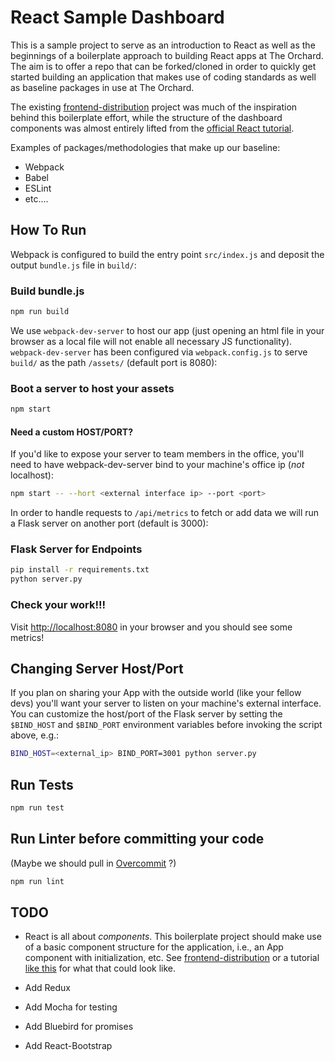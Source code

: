# React Sample Dashboard

This is a sample project to serve as an introduction to React as well as
the beginnings of a boilerplate approach to building React apps at The
Orchard.  The aim is to offer a repo that can be forked/cloned in order to
quickly get started building an application that makes use of coding
standards as well as baseline packages in use at The Orchard.

The existing
[frontend-distribution](https://github.com/theorchard/frontend-distribution)
project was much of the inspiration behind this boilerplate effort, while the
structure of the dashboard components was almost entirely lifted from the
[official React tutorial](http://facebook.github.io/react/docs/tutorial.html).

Examples of packages/methodologies that make up our baseline:

- Webpack
- Babel
- ESLint
- etc....

## How To Run ##

Webpack is configured to build the entry point `src/index.js` and deposit the
output `bundle.js` file in `build/`:

### Build bundle.js ###

```sh
npm run build
```

We use `webpack-dev-server` to host our app (just opening an html file in your
browser as a local file will not enable all necessary JS functionality).
`webpack-dev-server` has been configured via `webpack.config.js` to serve
`build/` as the path `/assets/` (default port is 8080):

### Boot a server to host your assets ###

```sh
npm start
```

#### Need a custom HOST/PORT? ####
If you'd like to expose your server to team members in the office, you'll need
to have webpack-dev-server bind to your machine's office ip (_not_ localhost):

```sh
npm start -- --hort <external interface ip> --port <port>
```

In order to handle requests to `/api/metrics` to fetch or add data we will run
a Flask server on another port (default is 3000):

### Flask Server for Endpoints ###

```sh
pip install -r requirements.txt
python server.py
```

### Check your work!!! ###

Visit
[http://localhost:8080](http://localhost:8080) in your browser and you should see some metrics!

## Changing Server Host/Port ##

If you plan on sharing your App with the outside world (like your fellow devs)
you'll want your server to listen on your machine's external interface. You can
customize the host/port of the Flask server by setting the `$BIND_HOST` and
`$BIND_PORT` environment variables before invoking the script above, e.g.:

```sh
BIND_HOST=<external_ip> BIND_PORT=3001 python server.py
```

## Run Tests

```sh
npm run test
```

## Run Linter before committing your code
(Maybe we should pull in [Overcommit](https://github.com/brigade/overcommit) ?)

```sh
npm run lint
```

## TODO

- React is all about *components*.  This boilerplate project should make use of
  a basic component structure for the application, i.e., an App component with
  initialization, etc.  See
  [frontend-distribution](https://github.com/theorchard/frontend-distribution)
  or a tutorial
  [like this](http://tutorialzine.com/2015/04/first-webapp-react/) for what
  that could look like.

- Add Redux

- Add Mocha for testing

- Add Bluebird for promises

- Add React-Bootstrap
